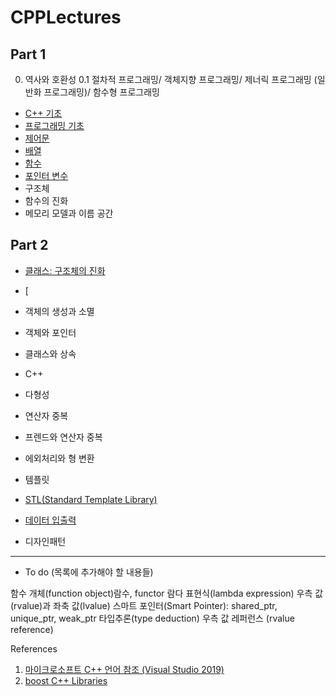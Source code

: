 # CPPLectures

## Part 1

0. 역사와 호환성
0.1 절차적 프로그래밍/ 객체지향 프로그래밍/ 제너릭 프로그래밍 (일반화 프로그래밍)/ 함수형 프로그래밍
* [C++ 기초](https://github.com/geunkim/CPPLectures/blob/master/C++기초)
* [프로그래밍 기초](https://github.com/geunkim/CPPLectures/tree/master/BasicProgramming)
* [제어문](https://github.com/geunkim/CPPLectures/tree/master/Control)
* [배열](https://github.com/geunkim/CPPLectures/tree/master/Array)
* [함수](https://github.com/geunkim/CPPLectures/tree/master/function)
* [포인터 변수](https://github.com/geunkim/CPPLectures/tree/master/Pointer) 
* 구조체
* 함수의 진화
* 메모리 모델과 이름 공간

## Part 2

* [클래스: 구조체의 진화](https://github.com/geunkim/CPPLectures/blob/master/Class)
* [
* 객체의 생성과 소멸 

* 객체와 포인터
* 클래스와 상속
* C++ 
* 다형성
* 연산자 중복
* 프렌드와 연산자 중복
* 에외처리와 형 변환
* 템플릿
* [STL(Standard Template Library)](https://github.com/geunkim/CPPLectures/tree/master/STL)
* [데이터 입출력](https://github.com/geunkim/CPPLectures/tree/master/InputOutput)
* 디자인패턴

-------------------------------
* To do (목록에 추가해야 할 내용들)

함수 개체(function object)람수, functor
람다 표현식(lambda expression)
우측 값(rvalue)과 좌축 값(lvalue)
스마트 포인터(Smart Pointer): shared_ptr, unique_ptr, weak_ptr
타입추론(type deduction)
우측 값 레퍼런스 (rvalue reference)


References

1. [마이크로소프트 C++ 언어 참조 (Visual Studio 2019)](https://docs.microsoft.com/ko-kr/cpp/cpp/cpp-language-reference?view=vs-2019)
2. [boost C++ Libraries](https://www.boost.org/)
